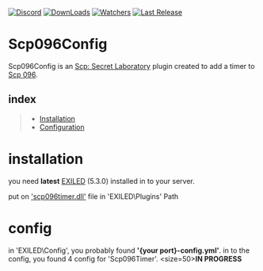 [![Discord](https://img.shields.io/discord/940677414474903612?color=red&label=Discord&logo=discord&logoColor=white&style=flat)](https://discord.gg/exGDTaZweY) [![DownLoads](https://img.shields.io/github/downloads/skyyt15/Scp096Config/total?color=red&label=DownLoads&logo=github&style=flat)](https://github.com/skyyt15/Scp096/releases) [![Watchers](https://img.shields.io/github/watchers/skyyt15/Scp096Config?logo=github&logoColor=red&style=flat)](https://github.com/skyyt15/Scp096Config/watchers) [![Last Release](https://img.shields.io/github/release-date/skyyt15/Scp096Config?color=red&style=flat)](https://github.com/skyyt15/Scp096Config/releases)

# Scp096Config
Scp096Config is an [Scp: Secret Laboratory](https://store.steampowered.com/app/700330/SCP_Secret_Laboratory/) plugin created to add a timer to [Scp 096](https://www.youtube.com/watch?v=dQw4w9WgXcQ&ab_channel=RickAstley).

## index
>- <a href="readme.md/installation">Installation</a>
>- <a href="readme.md/config">Configuration</a>

# installation
you need **latest** [EXILED](https://github.com/exiled-team/EXILED/release) (5.3.0) installed in to your server.

put on ['scp096timer.dll'](https://github.com/skyyt15/Scp096Config/releases) file in 'EXILED\Plugins\' Path

# config

in 'EXILED\Config\', you probably found **'{your port}-config.yml'**. in to the config, you found 4 config for 'Scp096Timer'.
<size=50>**IN PROGRESS**</size>

